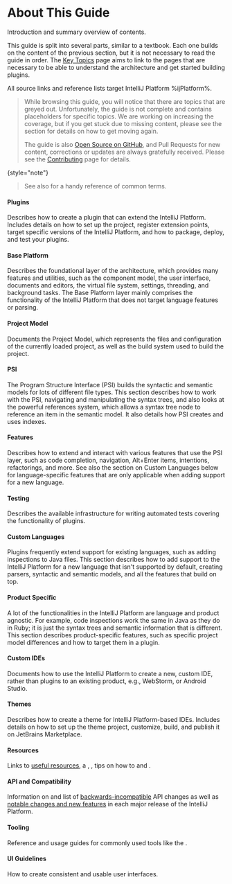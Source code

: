 <!-- Copyright 2000-2024 JetBrains s.r.o. and other contributors. Use of this source code is governed by the Apache 2.0 license that can be found in the LICENSE file. -->

# About This Guide

<link-summary>Introduction and summary overview of contents.</link-summary>

This guide is split into several parts, similar to a textbook.
Each one builds on the content of the previous section, but it is not necessary to read the guide in order.
The [Key Topics](key_topics.md) page aims to link to the pages that are necessary to be able to understand the architecture and get started building plugins.

All source links and reference lists target IntelliJ Platform %ijPlatform%.

> While browsing this guide, you will notice that there are topics that are greyed out.
> Unfortunately, the guide is not complete and contains placeholders for specific topics.
> We are working on increasing the coverage, but if you get stuck due to missing content, please see the [](getting_help.topic) section for details on how to get moving again.
>
> The guide is also [Open Source on GitHub](https://github.com/JetBrains/intellij-sdk-docs), and Pull Requests for new content, corrections or updates are always gratefully received.
> Please see the [Contributing](intellij-sdk-docs-original_CONTRIBUTING.md) page for details.
>
{style="note"}

> See also [](glossary.md) for a handy reference of common terms.
>

#### Plugins

Describes how to create a plugin that can extend the IntelliJ Platform.
Includes details on how to set up the project, register extension points, target specific versions of the IntelliJ Platform, and how to package, deploy, and test your plugins.

#### Base Platform

Describes the foundational layer of the architecture, which provides many features and utilities, such as the component model, the user interface, documents and editors, the virtual file system, settings, threading, and background tasks.
The Base Platform layer mainly comprises the functionality of the IntelliJ Platform that does not target language features or parsing.

#### Project Model

Documents the Project Model, which represents the files and configuration of the currently loaded project, as well as the build system used to build the project.

#### PSI

The Program Structure Interface (PSI) builds the syntactic and semantic models for lots of different file types.
This section describes how to work with the PSI, navigating and manipulating the syntax trees, and also looks at the powerful references system, which allows a syntax tree node to reference an item in the semantic model.
It also details how PSI creates and uses indexes.

#### Features

Describes how to extend and interact with various features that use the PSI layer, such as code completion, navigation, <shortcut>Alt+Enter</shortcut> items, intentions, refactorings, and more.
See also the section on Custom Languages below for language-specific features that are only applicable when adding support for a new language.

#### Testing

Describes the available infrastructure for writing automated tests covering the functionality of plugins.

#### Custom Languages

Plugins frequently extend support for existing languages, such as adding inspections to Java files.
This section describes how to add support to the IntelliJ Platform for a new language that isn't supported by default, creating parsers, syntactic and semantic models, and all the features that build on top.

#### Product Specific

A lot of the functionalities in the IntelliJ Platform are language and product agnostic.
For example, code inspections work the same in Java as they do in Ruby; it is just the syntax trees and semantic information that is different.
This section describes product-specific features, such as specific project model differences and how to target them in a plugin.

#### Custom IDEs

Documents how to use the IntelliJ Platform to create a new, custom IDE, rather than plugins to an existing product, e.g., WebStorm, or Android Studio.

#### Themes

Describes how to create a theme for IntelliJ Platform-based IDEs.
Includes details on how to set up the theme project, customize, build, and publish it on JetBrains Marketplace.

#### Resources

Links to [useful resources](useful_links.md), a [](glossary.md), [](intellij_platform_extension_point_list.md), tips on how to [](explore_api.md) and [](learning_resources.md).

#### API and Compatibility

Information on [](verifying_plugin_compatibility.md) and list of [backwards-incompatible](api_changes_list.md) API changes as well as [notable changes and new features](api_notable.md) in each major release of the IntelliJ Platform.

#### Tooling

Reference and usage guides for commonly used tools like the [](tools_gradle_intellij_plugin.md).

#### UI Guidelines

How to create consistent and usable user interfaces.
